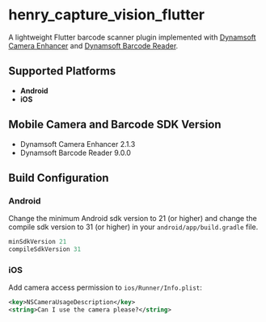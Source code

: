 # henry_capture_vision_flutter

A lightweight Flutter barcode scanner plugin implemented with [Dynamsoft Camera Enhancer](https://www.dynamsoft.com/camera-enhancer/docs/introduction/) and [Dynamsoft Barcode Reader](https://www.dynamsoft.com/barcode-reader/overview/).

## Supported Platforms
- **Android**
- **iOS**

## Mobile Camera and Barcode SDK Version
- Dynamsoft Camera Enhancer 2.1.3
- Dynamsoft Barcode Reader 9.0.0

## Build Configuration

### Android
Change the minimum Android sdk version to 21 (or higher) and change the compile sdk version to 31 (or higher) in your `android/app/build.gradle` file.

```gradle
minSdkVersion 21
compileSdkVersion 31
```

### iOS

Add camera access permission to `ios/Runner/Info.plist`:

```xml
<key>NSCameraUsageDescription</key>
<string>Can I use the camera please?</string>
```
